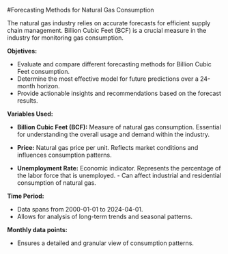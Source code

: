#Forecasting Methods for Natural Gas Consumption

The natural gas industry relies on accurate forecasts for
efficient supply chain management. Billion Cubic Feet (BCF)
is a crucial measure in the industry for monitoring gas
consumption.

**Objetives:**
*  Evaluate and compare different forecasting methods for Billion
Cubic Feet consumption.
*   Determine the most effective model for future predictions over a
24-month horizon.
*   Provide actionable insights and recommendations based on the
forecast results.

**Variables Used:**

* **Billion Cubic Feet (BCF):**
  Measure of natural gas consumption.
  Essential for understanding the overall usage and demand within the industry.


* **Price:**
Natural gas price per unit.
Reflects market conditions and influences consumption patterns.

* **Unemployment Rate:**
Economic indicator.
Represents the percentage of the labor force that is unemployed. - Can affect industrial and residential consumption of natural gas.

**Time Period:**
* Data spans from 2000-01-01 to 2024-04-01.
* Allows for analysis of long-term trends and seasonal patterns.

**Monthly data points:**
* Ensures a detailed and granular view of consumption patterns.
